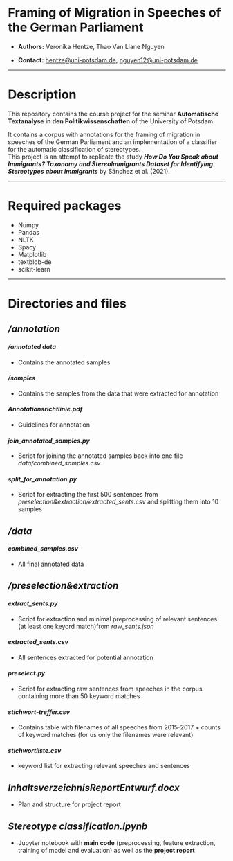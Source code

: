 # **Framing of Migration in Speeches of the German Parliament**

- **Authors:** Veronika Hentze, Thao Van Liane Nguyen

- **Contact:** hentze@uni-potsdam.de, nguyen12@uni-potsdam.de


***
# Description
This repository contains the course project for the seminar **Automatische Textanalyse in den Politikwissenschaften** of the University of Potsdam.

It contains a corpus with annotations for the framing of migration in speeches of the German Parliament and an implementation of a classifier for the automatic classification of stereotypes. <br>
This project is an attempt to replicate the study ***How Do You Speak about Immigrants? Taxonomy and StereoImmigrants Dataset for Identifying Stereotypes about Immigrants*** by Sánchez et al. (2021).
  
***
# Required packages
- Numpy
- Pandas
- NLTK
- Spacy
- Matplotlib 
- textblob-de
- scikit-learn



***
# Directories and files
## */annotation*
#### */annotated data*
- Contains the annotated samples
#### */samples*
- Contains the samples from the data that were extracted for annotation
#### *Annotationsrichtlinie.pdf*
- Guidelines for annotation
#### *join_annotated_samples.py*
- Script for joining the annotated samples back into one file *data/combined_samples.csv*
#### *split_for_annotation.py*
- Script for extracting the first 500 sentences from *preselection&extraction/extracted_sents.csv* and splitting them into 10 samples

## */data*
#### *combined_samples.csv*
- All final annotated data

## */preselection&extraction*
#### *extract_sents.py*
- Script for extraction and minimal preprocessing of relevant sentences (at least one keyord match)from *raw_sents.json*
#### *extracted_sents.csv*
- All sentences extracted for potential annotation
#### *preselect.py*
- Script for extracting raw sentences from speeches in the corpus containing more than 50 keyword matches 
#### *stichwort-treffer.csv*
- Contains table with filenames of all speeches from 2015-2017 + counts of keyword matches (for us only the filenames were relevant)
#### *stichwortliste.csv*
- keyword list for extracting relevant speeches and sentences

## *InhaltsverzeichnisReportEntwurf.docx*
- Plan and structure for project report

## ***Stereotype classification.ipynb***
- Jupyter notebook with **main code** (preprocessing, feature extraction, training of model and evaluation) as well as the **project report**